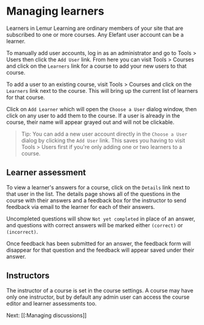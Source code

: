 # Managing learners

Learners in Lemur Learning are ordinary members of your site that are subscribed
to one or more courses. Any Elefant user account can be a learner.

To manually add user accounts, log in as an administrator and go to Tools > Users
then click the `Add User` link. From here you can visit Tools > Courses and click
on the `Learners` link for a course to add your new users to that course.

To add a user to an existing course, visit Tools > Courses and click on the
`Learners` link next to the course. This will bring up the current list of
learners for that course.

Click on `Add Learner` which will open the `Choose a User` dialog window, then
click on any user to add them to the course. If a user is already in the course,
their name will appear grayed out and will not be clickable.

> Tip: You can add a new user account directly in the `Choose a User` dialog by
> clicking the `Add User` link. This saves you having to visit Tools > Users
> first if you're only adding one or two learners to a course.

## Learner assessment

To view a learner's answers for a course, click on the `Details` link next to
that user in the list. The details page shows all of the questions in the course
with their answers and a feedback box for the instructor to send feedback via
email to the learner for each of their answers.

Uncompleted questions will show `Not yet completed` in place of an answer, and
questions with correct answers will be marked either `(correct)` or `(incorrect)`.

Once feedback has been submitted for an answer, the feedback form will disappear
for that question and the feedback will appear saved under their answer.

## Instructors

The instructor of a course is set in the course settings. A course may have only
one instructor, but by default any admin user can access the course editor and
learner assessments too.

Next: [[:Managing discussions]]